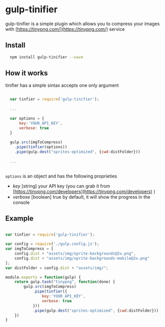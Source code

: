 # gulp-tinifier
gulp-tinifier is a simple plugin which allows you to compress your images with [https://tinypng.com/](https://tinypng.com/) service

## Install

```bash
  npm install gulp-tinifier --save
```

## How it works
tinifier has a simple sintax accepts one only argument

```javascript

  var tinfier = require('gulp-tinifier');
  
  ...
  
  var options = {
      key:'YOUR_API_KEY',
      verbose: true
  }
  
  gulp.src(imgToCompress)
    .pipe(tinfier(options))
    .pipe(gulp.dest("sprites-optimized", {cwd:distFolder}))
    
  ...
  
```

`options` is an object and has the following proprieties

  - *key* [string] your API key (you can grab it from [https://tinypng.com/developers](https://tinypng.com/developers) )
  - *verbose* [boolean] true by default, it will show the progress in the console
 

## Example

```javascript

var tinfier = require('gulp-tinifier');

var config = require('./gulp.config.js');
var imgToCompress = [
    config.dist + "assets/img/sprite-backgrounds@2x.png",
    config.dist + "assets/img/sprite-backgrounds-mobile@2x.png"
];
var distFolder = config.dist + "assets/img/";

module.exports = function(gulp) {
    return gulp.task("tinypng", function(done) {
        gulp.src(imgToCompress)
            .pipe(tinfier({
                key:'YOUR_API_KEY',
                verbose: true
            }))
            .pipe(gulp.dest("sprites-optimized", {cwd:distFolder}))
    })
}

```
